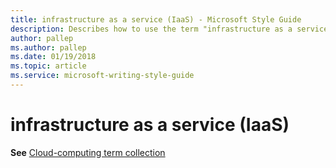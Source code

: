 ```yaml
---
title: infrastructure as a service (IaaS) - Microsoft Style Guide
description: Describes how to use the term "infrastructure as a service (IaaS)" in Microsoft content.
author: pallep
ms.author: pallep
ms.date: 01/19/2018
ms.topic: article
ms.service: microsoft-writing-style-guide
---
```


# infrastructure as a service (IaaS)

**See** [Cloud-computing term collection](~/a-z-word-list-term-collections/term-collections/cloud-computing-terms.md)
